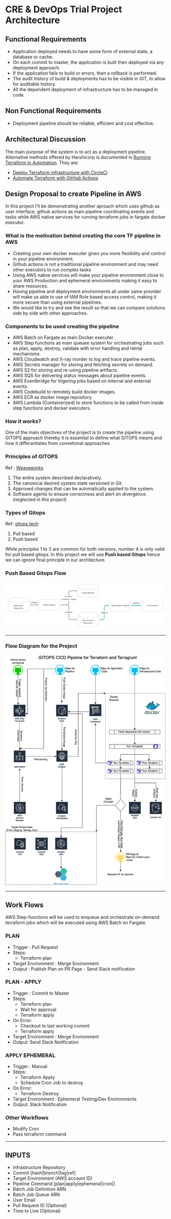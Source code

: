 # CRE &amp; DevOps Trial Project Architecture

## Functional Requirements

* Application deployed needs to have some form of external state, a database or cache.
* On each commit to master, the application is built then deployed via any deployment approach.
* If the application fails to build or errors, then a rollback is performed.
* The audit history of build & deployments has to be visible in GIT, to allow for auditable history.
* All the dependent deployment of infrastructure has to be managed in code.

## Non Functional Requirements

* Deployment pipeline should be reliable, efficient and cost effective.

## Architectural Discussion

The main purpose of the system is to act as a deployment pipeline. Alternative methods offered by Harshicorp is documented in [Running Terraform in Automation](https://learn.hashicorp.com/tutorials/terraform/automate-terraform?in=terraform/automation). They are:

* [Deploy Terraform infrastructure with CircleCI](https://learn.hashicorp.com/tutorials/terraform/circle-ci?in=terraform/automation)
* [Automate Terraform with GitHub Actions](https://learn.hashicorp.com/tutorials/terraform/github-actions?in=terraform/automation)

## Design Proposal to create Pipeline in AWS

In this project I'll be demonstrating another aproach which uses github as user interface, github actions as main pipeline coordinating events and tasks while AWS native services for running terraform jobs in fargate docker executor.

### What is the motivation behind creating the core TF pipeline in AWS

* Creating your own docker executer gives you more flexibility and control in your pipeline environment.
* Github actions is not a traditional pipeline environment and may need other executors to run complex tasks
* Using AWS native services will make your pipeline environment close to your AWS Production and ephemeral environments making it easy to share resources.
* Having pipeline and deployment environments all under same provider will make us able to use of IAM Role based access control, making it more secure than using external pipelines. 
* We would like to try and see the result so that we can compare solutions side by side with other approaches. 

### Components to be used creating the pipeline

* AWS Batch on Fargate as main Docker executer.
* AWS Step functions as main queuee system for orchestrating jobs such as plan, apply, destroy, validate with error handling and retrial mechanisms.
* AWS Cloudwatch and X-ray inorder to log and trace pipeline events.
* AWS Secrets manager for storing and fetching secrets on demand.
* AWS S3 for storing and re-using pipeline artifacts.
* AWS SQS for delivering status messages about pipeline events.
* AWS Eventbridge for trigering jobs based on internal and external events.
* AWS Codebuild to remotely build docker images.
* AWS ECR as docker image repository.
* AWS Lambda (Containerized) to store functions to be called from inside step functions and docker executers.

### How it works?

One of the main objectives of the project is to create the pipeline using GITOPS approach thereby it is essential to define what GITOPS means and how it differantiates from convetional approaches.

### Principles of GITOPS

Ref : [Weaveworks](https://www.weave.works/technologies/gitops/) 

1. The entire system described declaratively.
2. The canonical desired system state versioned in Git.
3. Approved changes that can be automatically applied to the system. 
4. Software agents to ensure correctness and alert on divergence. (_neglected in this project_)

### Types of Gitops

Ref: [gitops.tech](https://www.gitops.tech/)

1. Pull based
2. Push based

While principles 1 to 3 are common for both versions, number 4 is only valid for pull based gitops. In this project we will use __Push based Gitops__ hence we can ignore final principle in our architecture.

### Push Based Gitops Flow

![Push Based Gitops Flow](../images/push-based-gitops.png)

---

### Flow Diagram for the Project

![Gitops CICD Pipeline Architecture](../images/gitops-pipeline-diagram.png)

---

## Work Flows

AWS Step-functions will be used to enqueue and orchestrate on-demand terraform jobs which will be executed using AWS Batch on Fargate.

### PLAN

  * Trigger : Pull Request
  * Steps:
    * Terraform plan
  * Target Environment : Merge Environment 
  * Output : Publish Plan on PR Page - Send Slack notification

### PLAN - APPLY

  * Trigger : Commit to Master
  * Steps:
    * Terreform plan
    * Wait for approval
    * Terraform apply
  * On Error:
    * Checkout to last working commit
    * Terraform apply
  * Target Environment : Merge Environment 
  * Output: Send Slack Notification

### APPLY EPHEMERAL

  * Trigger : Manual
  * Steps: 
    * Terraform Apply
    * Schedule Cron Job to destroy
  * On Error:
    * Terraform Destroy
  * Target Environment : Ephemeral Testing/Dev Environments
  * Output: Slack Notification

### Other Workflows

  * Modify Cron
  * Pass terraform command

---

## INPUTS

  * Infrastructure Repository
  * Commit [hash|branch|tag|ref] 
  * Target Environment (AWS account ID)
  * Pipeline Command [plan|apply|ephemeral|cron|<custom>]
  * Batch Job Definition ARN
  * Batch Job Queue ARN
  * User Email 
  * Pull Request ID (Optional)
  * Time to Live (Optional)
